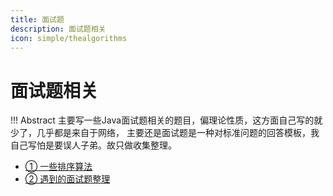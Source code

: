 ```yaml
---
title: 面试题
description: 面试题相关
icon: simple/thealgorithms
---
```


# 面试题相关

!!! Abstract
    主要写一些Java面试题相关的题目，偏理论性质，这方面自己写的就少了，几乎都是来自于网络，
    主要还是面试题是一种对标准问题的回答模板，我自己写怕是要误人子弟。故只做收集整理。

- <a class="navigation" href="一些排序算法/">① 一些排序算法</a>
- <a class="navigation" href="遇到的面试题整理/">② 遇到的面试题整理</a>
